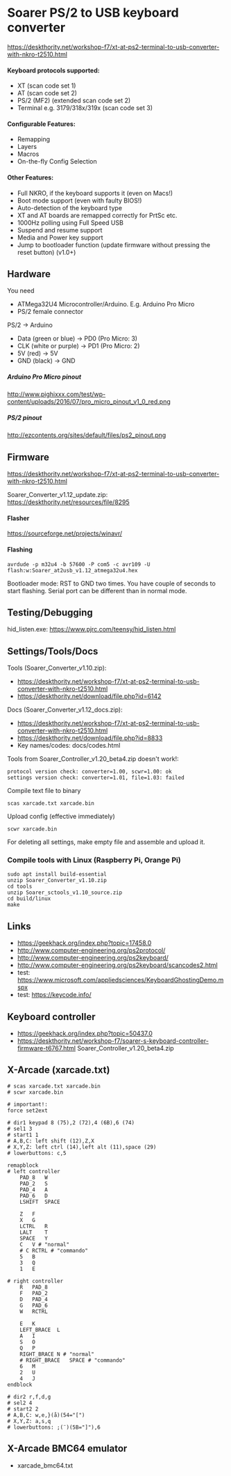 # Soarer PS/2 to USB keyboard converter
https://deskthority.net/workshop-f7/xt-at-ps2-terminal-to-usb-converter-with-nkro-t2510.html

#### Keyboard protocols supported:
- XT (scan code set 1)
- AT (scan code set 2)
- PS/2 (MF2) (extended scan code set 2)
- Terminal e.g. 3179/318x/319x (scan code set 3)
#### Configurable Features:
- Remapping
- Layers
- Macros
- On-the-fly Config Selection
#### Other Features:
- Full NKRO, if the keyboard supports it (even on Macs!)
- Boot mode support (even with faulty BIOS!)
- Auto-detection of the keyboard type
- XT and AT boards are remapped correctly for PrtSc etc.
- 1000Hz polling using Full Speed USB
- Suspend and resume support
- Media and Power key support
- Jump to bootloader function (update firmware without pressing the reset button) (v1.0+)



## Hardware
You need
- ATMega32U4 Microcontroller/Arduino. E.g. Arduino Pro Micro
- PS/2 female connector

PS/2 -> Arduino
- Data (green or blue) -> PD0 (Pro Micro: 3)
- CLK (white or purple) -> PD1 (Pro Micro: 2)
- 5V (red) -> 5V
- GND (black) -> GND

##### Arduino Pro Micro pinout
http://www.pighixxx.com/test/wp-content/uploads/2016/07/pro_micro_pinout_v1_0_red.png

##### PS/2 pinout
http://ezcontents.org/sites/default/files/ps2_pinout.png

## Firmware
https://deskthority.net/workshop-f7/xt-at-ps2-terminal-to-usb-converter-with-nkro-t2510.html

Soarer_Converter_v1.12_update.zip: https://deskthority.net/resources/file/8295

#### Flasher
https://sourceforge.net/projects/winavr/
#### Flashing
```
avrdude -p m32u4 -b 57600 -P com5 -c avr109 -U flash:w:Soarer_at2usb_v1.12_atmega32u4.hex
```
Bootloader mode: RST to GND two times. You have couple of seconds to start flashing. Serial port can be different than in normal mode.


## Testing/Debugging
hid_listen.exe: https://www.pjrc.com/teensy/hid_listen.html

## Settings/Tools/Docs
Tools (Soarer_Converter_v1.10.zip):
- https://deskthority.net/workshop-f7/xt-at-ps2-terminal-to-usb-converter-with-nkro-t2510.html
- https://deskthority.net/download/file.php?id=6142

Docs (Soarer_Converter_v1.12_docs.zip):
- https://deskthority.net/workshop-f7/xt-at-ps2-terminal-to-usb-converter-with-nkro-t2510.html
- https://deskthority.net/download/file.php?id=8833
- Key names/codes: docs/codes.html

Tools from Soarer_Controller_v1.20_beta4.zip doesn't work!:
```
protocol version check: converter=1.00, scwr=1.00: ok
settings version check: converter=1.01, file=1.03: failed
```

Compile text file to binary
```
scas xarcade.txt xarcade.bin
```
Upload config (effective immediately)
```
scwr xarcade.bin
```

For deleting all settings, make empty file and assemble and upload it.

### Compile tools with Linux (Raspberry Pi, Orange Pi)
```
sudo apt install build-essential
unzip Soarer_Converter_v1.10.zip
cd tools
unzip Soarer_sctools_v1.10_source.zip
cd build/linux
make
```


## Links
- https://geekhack.org/index.php?topic=17458.0
- http://www.computer-engineering.org/ps2protocol/
- http://www.computer-engineering.org/ps2keyboard/
- http://www.computer-engineering.org/ps2keyboard/scancodes2.html
- test: https://www.microsoft.com/appliedsciences/KeyboardGhostingDemo.mspx
- test: https://keycode.info/

## Keyboard controller
- https://geekhack.org/index.php?topic=50437.0
- https://deskthority.net/workshop-f7/soarer-s-keyboard-controller-firmware-t6767.html
Soarer_Controller_v1.20_beta4.zip


## X-Arcade (xarcade.txt)
```
# scas xarcade.txt xarcade.bin
# scwr xarcade.bin

# important!:
force set2ext

# dir1 keypad 8 (75),2 (72),4 (6B),6 (74)
# sel1 3
# start1 1
# A,B,C: left shift (12),Z,X
# X,Y,Z: left ctrl (14),left alt (11),space (29)
# lowerbuttons: c,5

remapblock
# left controller
	PAD_8	W
	PAD_2	S
	PAD_4	A
	PAD_6	D
	LSHIFT	SPACE
	
	Z	F
	X	G
	LCTRL	R
	LALT	T
	SPACE	Y
	C	V # "normal"
	# C	RCTRL # "commando"
	5	B
	3	Q
	1	E

# right controller
	R	PAD_8
	F	PAD_2
	D	PAD_4
	G	PAD_6
	W	RCTRL

	E	K
	LEFT_BRACE	L
	A	I
	S	O
	Q	P
	RIGHT_BRACE	N # "normal"
	# RIGHT_BRACE	SPACE # "commando"
	6	M
	2	U
	4	J
endblock

# dir2 r,f,d,g
# sel2 4
# start2 2
# A,B,C: w,e,}(å)(54="[")
# X,Y,Z: a,s,q
# lowerbuttons: ;(¨)(5B="]"),6
```

## X-Arcade BMC64 emulator
- xarcade_bmc64.txt
